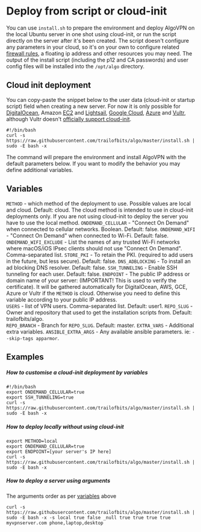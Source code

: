 # Deploy from script or cloud-init

You can use `install.sh` to prepare the environment and deploy AlgoVPN on the local Ubuntu server in one shot using cloud-init, or run the script directly on the server after it's been created. The script doesn't configure any parameters in your cloud, so it's on your own to configure related [firewall rules](/docs/firewalls.md), a floating ip address and other resources you may need. The output of the install script (including the p12 and CA passwords) and user config files will be installed into the `/opt/algo` directory.

## Cloud init deployment

You can copy-paste the snippet below to the user data (cloud-init or startup script) field when creating a new server. For now it is only possible for [DigitalOcean](https://www.digitalocean.com/docs/droplets/resources/metadata/), Amazon [EC2](https://docs.aws.amazon.com/AWSEC2/latest/UserGuide/user-data.html) and [Lightsail](https://lightsail.aws.amazon.com/ls/docs/en/articles/lightsail-how-to-configure-server-additional-data-shell-script), [Google Cloud](https://cloud.google.com/compute/docs/startupscript), [Azure](https://docs.microsoft.com/en-us/azure/virtual-machines/linux/using-cloud-init) and [Vultr](https://my.vultr.com/startup/), although Vultr doesn't [officially support cloud-init](https://www.vultr.com/docs/getting-started-with-cloud-init).

```
#!/bin/bash
curl -s https://raw.githubusercontent.com/trailofbits/algo/master/install.sh | sudo -E bash -x
```
The command will prepare the environment and install AlgoVPN with the default parameters below. If you want to modify the behavior you may define additional variables.

## Variables

`METHOD` -  which method of the deployment to use. Possible values are local and cloud. Default: cloud. The cloud method is intended to use in cloud-init deployments only. If you are not using cloud-init to deploy the server you have to use the local method.
`ONDEMAND_CELLULAR` - "Connect On Demand" when connected to cellular networks. Boolean. Default: false.
`ONDEMAND_WIFI` - "Connect On Demand" when connected to Wi-Fi. Default: false.
`ONDEMAND_WIFI_EXCLUDE` - List the names of any trusted Wi-Fi networks where macOS/iOS IPsec clients should not use "Connect On Demand". Comma-separated list.
`STORE_PKI` - To retain the PKI. (required to add users in the future, but less secure). Default: false.
`DNS_ADBLOCKING` - To install an ad blocking DNS resolver. Default: false.
`SSH_TUNNELING` -  Enable SSH tunneling for each user. Default: false.
`ENDPOINT` - The public IP address or domain name of your server: (IMPORTANT! This is used to verify the certificate). It will be gathered automatically for DigitalOcean, AWS, GCE, Azure or Vultr if the `METHOD` is cloud. Otherwise you need to define this variable according to your public IP address.  
`USERS` - list of VPN users. Comma-separated list. Default: user1.
`REPO_SLUG` - Owner and repository that used to get the installation scripts from. Default: trailofbits/algo.   
`REPO_BRANCH` - Branch for `REPO_SLUG`. Default: master.
`EXTRA_VARS` - Additional extra variables.
`ANSIBLE_EXTRA_ARGS` - Any available ansible parameters. ie: `--skip-tags apparmor`.

## Examples

##### How to customise a cloud-init deployment by variables

```
#!/bin/bash
export ONDEMAND_CELLULAR=true
export SSH_TUNNELING=true
curl -s https://raw.githubusercontent.com/trailofbits/algo/master/install.sh | sudo -E bash -x
```

##### How to deploy locally without using cloud-init

```
export METHOD=local
export ONDEMAND_CELLULAR=true
export ENDPOINT=[your server's IP here]
curl -s https://raw.githubusercontent.com/trailofbits/algo/master/install.sh | sudo -E bash -x
```

##### How to deploy a server using arguments

The arguments order as per [variables](#variables) above

```
curl -s https://raw.githubusercontent.com/trailofbits/algo/master/install.sh | sudo -E bash -x -s local true false _null true true true true myvpnserver.com phone,laptop,desktop
```
